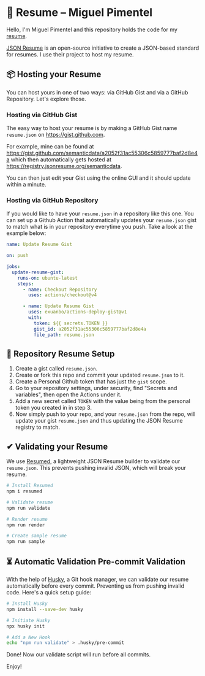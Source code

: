 # 📄 Resume – Miguel Pimentel

Hello, I'm Miguel Pimentel and this repository holds the code for my [resume](https://registry.jsonresume.org/semanticdata).

[JSON Resume](https://jsonresume.org/) is an open-source initiative to create a JSON-based standard for resumes. I use their project to host my resume.

## 📦 Hosting your Resume

You can host yours in one of two ways: via GitHub Gist and via a GitHub Repository. Let's explore those.

### Hosting via GitHub Gist

The easy way to host your resume is by making a GitHub Gist name `resume.json` on <https://gist.github.com>.

For example, mine can be found at <https://gist.github.com/semanticdata/a2052f31ac55306c5859777baf2d8e4a> which then automatically gets hosted at <https://registry.jsonresume.org/semanticdata>.

You can then just edit your Gist using the online GUI and it should update within a minute.

### Hosting via GitHub Repository

If you would like to have your `resume.json` in a repository like this one. You can set up a Github Action that automatically updates your `resume.json` gist to match what is in your repository everytime you push. Take a look at the example below:

```yml
name: Update Resume Gist

on: push

jobs:
  update-resume-gist:
    runs-on: ubuntu-latest
    steps:
      - name: Checkout Repository
        uses: actions/checkout@v4

      - name: Update Resume Gist
        uses: exuanbo/actions-deploy-gist@v1
        with:
          token: ${{ secrets.TOKEN }}
          gist_id: a2052f31ac55306c5859777baf2d8e4a
          file_path: resume.json

```

## 🚩 Repository Resume Setup

1. Create a gist called `resume.json`.
2. Create or fork this repo and commit your updated `resume.json` to it.
3. Create a Personal Github token that has just the `gist` scope.
4. Go to your repository settings, under security, find "Secrets and variables", then open the Actions under it.
5. Add a new secret called `TOKEN` with the value being from the personal token you created in in step 3.
6. Now simply push to your repo, and your `resume.json` from the repo, will update your gist `resume.json` and thus updating the JSON Resume registry to match.

## ✔ Validating your Resume

We use [Resumed](https://www.npmjs.com/package/resumed), a lightweight JSON Resume builder to validate our `resume.json`. This prevents pushing invalid JSON, which will break your resume.

```sh
# Install Resumed
npm i resumed

# Validate resume
npm run validate

# Render resume
npm run render

# Create sample resume
npm run sample
```

## ⏳ Automatic Validation Pre-commit Validation

With the help of [Husky](https://typicode.github.io/husky/), a Git hook manager, we can validate our resume automatically before every commit. Preventing us from pushing invalid code. Here's a quick setup guide:

```sh
# Install Husky
npm install --save-dev husky

# Initiate Husky
npx husky init

# Add a New Hook
echo "npm run validate" > .husky/pre-commit
```

Done! Now our validate script will run before all commits.

Enjoy!
